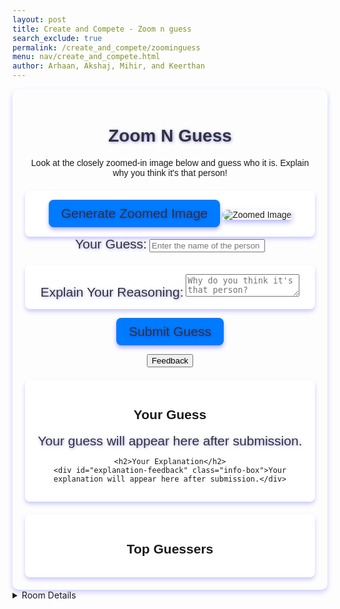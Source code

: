 ```yaml
---
layout: post
title: Create and Compete - Zoom n guess
search_exclude: true
permalink: /create_and_compete/zoominguess
menu: nav/create_and_compete.html
author: Arhaan, Akshaj, Mihir, and Keerthan
---
```



<link rel="stylesheet" href="{{site.baseurl}}/navigation/create_and_compete/zoominguess.css">
<script src="{{site.baseurl}}/navigation/create_and_compete/scripted.js"></script>

<div class="zoomnguess-container">
    <h1>Zoom N Guess</h1>
    <p>Look at the closely zoomed-in image below and guess who it is. Explain why you think it's that person!</p>

<!-- Random Image Section -->
<div class="zoom-image-section">
    <button id="generate-image" class="submit-button">Generate Zoomed Image</button>
    <div id="image-display" class="zoom-image-box">
        <img id="zoomed-image" src="{{site.baseurl}}/images/zoomin-guess/einstein.jpg" alt="Zoomed Image" class="zoom-image">
    </div>
</div>

<!-- Guess Input Section -->
<div class="guess-box">
    <label for="guess-input">Your Guess:</label>
    <input type="text" id="guess-input" placeholder="Enter the name of the person">
</div>

<!-- Reasoning Input Section -->
<div class="explanation-box">
    <label for="reasoning-input">Explain Your Reasoning:</label>
    <textarea id="reasoning-input" placeholder="Why do you think it's that person?"></textarea>
</div>

<!-- Submit Button -->
<button id="submit-guess" class="submit-button">Submit Guess</button>

<!-- Feedback Button -->
<button id="feedback-button" class="feedback-button" onclick="window.location.href='{{site.baseurl}}/create_and_compete/feedback'">Feedback</button>

<!-- Separate Feedback Sections -->
<div id="feedback-section">
    <h2>Your Guess</h2>
    <div id="guess-feedback" class="info-box">Your guess will appear here after submission.</div>

    <h2>Your Explanation</h2>
    <div id="explanation-feedback" class="info-box">Your explanation will appear here after submission.</div>
</div>

<!-- Leaderboard Section -->
<section id="leaderboard-section">
    <h2>Top Guessers</h2>
    <ul id="leaderboard" class="leaderboard-box">
        <!-- Leaderboard will show the top contributors -->
    </ul>
</section>

<!-- Feedback Modal -->
<div id="feedback-modal" class="modal">
    <div class="modal-content">
        <span class="close-button">&times;</span>
        <h2>Feedback Submitted!</h2>
        <p>😎</p>
    </div>
</div>
</div>


<style>
    .zoomnguess-container {
        font-family: Arial, sans-serif;
        margin: 0 auto;
        padding: 20px;
        max-width: 800px;
        text-align: center;
        box-shadow: 0 4px 8px rgba(0, 0, 255, 0.2); /* Blue shadow for main container */
        border-radius: 10px;
    }

    h1 {
        font-size: 2em;
        color: #333;
        text-shadow: 1px 1px 5px rgba(0, 0, 255, 0.4); /* Blue shadow for heading */
    }

    .guess-box label {
    font-size: 1.5em; /* Make the font size larger */
    color: #333333; /* Dark grey color */
    text-shadow: 1px 1px 5px rgba(0, 0, 255, 0.4); /* Blue shadow for label */
    }

    .explanation-box label {
    font-size: 1.5em; /* Make the font size larger */
    color: #333333; /* Dark grey color */
    text-shadow: 1px 1px 5px rgba(0, 0, 255, 0.4); /* Blue shadow for label */
    }

    .submit-button {
    font-size: 1.5em; /* Make the font size larger */
    color: #333333; /* Dark grey color */
    text-shadow: 1px 1px 5px rgba(0, 0, 255, 0.4); /* Blue shadow for label */
    }
    .zoom-image-section,
    .explanation-box,
    #feedback-section,
    #leaderboard-section {
        margin-top: 20px;
        padding: 15px;
        background-color: #fff;
        border-radius: 8px;
        box-shadow: 0 4px 6px rgba(0, 0, 255, 0.2); /* Blue shadow for sections */
    }

    .zoom-image-box {
        display: inline-block;
        box-shadow: 0 4px 8px rgba(0, 0, 255, 0.3); /* Blue shadow for image box */
    }

    .zoom-image {
        max-width: 100%;
        border-radius: 8px;
    }
    .submit-button label {
    font-size: 1.5em; /* Make the font size larger */
    color: #333333; /* Dark grey color */
    text-shadow: 1px 1px 5px rgba(0, 0, 255, 0.4); /* Blue shadow for label */
    }
    .submit-button {
    font-size: 1.5em; /* Increase font size */
    color: #333333; /* Dark grey text color */
    text-shadow: 1px 1px 5px rgba(0, 0, 255, 0.4); /* Blue shadow for text */
    background-color: #007bff; /* Button background color (optional) */
    padding: 10px 20px; /* Add padding for better appearance */
    border: none;
    border-radius: 8px;
    cursor: pointer;
    box-shadow: 0 4px 6px rgba(0, 0, 255, 0.3); /* Blue shadow around button */
    transition: box-shadow 0.3s ease;
    }

    .submit-button:hover {
    box-shadow: 0 6px 12px rgba(0, 0, 255, 0.4); /* Stronger shadow on hover */
    }

    .modal {
        display: none;
        position: fixed;
        z-index: 1;
        padding-top: 60px;
        left: 0;
        top: 0;
        width: 100%;
        height: 100%;
        background-color: rgba(0, 0, 0, 0.5);
    }

    .modal-content {
        background-color: #fefefe;
        margin: auto;
        padding: 20px;
        border-radius: 10px;
        box-shadow: 0 4px 8px rgba(0, 0, 255, 0.3); /* Blue shadow for modal */
        width: 80%;
        max-width: 500px;
        text-align: center;
        text-shadow: 1px 1px 5px rgba(0, 0, 255, 0.4); /* Blue shadow effect */
    }

    .close-button {
        color: #aaa;
        float: right;
        font-size: 28px;
        font-weight: bold;
        cursor: pointer;
    }
    #feedback-modal .modal-content {
    font-size: 1.5em; /* Make the font size larger */
    color: #333333; /* Dark grey text color for all modal content */
    text-shadow: 1px 1px 5px rgba(0, 0, 255, 0.4); /* Blue text shadow */
}

#feedback-modal h2 {
    font-size: 2em; /* Larger font size for the heading */
    color: #333333; /* Dark grey text color */
    text-shadow: 1px 1px 5px rgba(0, 0, 255, 0.4); /* Blue text shadow for heading */
}

#feedback-modal p {
    font-size: 1.2em; /* Slightly larger font size for paragraph text */
    color: #333333; /* Dark grey text color */
    text-shadow: 1px 1px 5px rgba(0, 0, 255, 0.4); /* Blue text shadow for paragraph */
}

#feedback-modal .close-button {
    font-size: 1.5em; /* Font size for the close button */
    color: #333333; /* Dark grey text color */
    text-shadow: 1px 1px 5px rgba(0, 0, 255, 0.4); /* Blue text shadow for close button */
    cursor: pointer; /* Pointer cursor for better interactivity */
}

.info-box label {
    font-size: 1.5em; /* Make the font size larger */
    color: #333333; /* Dark grey color */
    text-shadow: 1px 1px 5px rgba(0, 0, 255, 0.4); /* Blue shadow for label */
    }

#feedback-section .info-box {
    font-size: 1.5em; /* Make the font size larger */
    color: #333333; /* Dark grey text color for all modal content */
    text-shadow: 1px 1px 5px rgba(0, 0, 255, 0.4); /* Blue text shadow */
}

</style>



<details>


<br>
 <summary>Room Details</summary>
  <a href="{{site.baseurl}}/moderation/rules_zoominguess/">Moderation Rules</a>








<p>The main purpose of our Zoom-In Guess room is to have people think critically and collaborate with other members of the channel to identify the image as fast as possible.</p>


<p>Room will consist of:</p>
<ul>
 <li>**Daily zoomed-in image** that can be optionally pinned to the top of the channel</li>
 <li>**Guessing opportunity throughout the day** with the image slowly zooming out if too hard</li>
 <li>**Chat box** where channel members can discuss and collaborate on their guesses</li>
 <li>**AI assistance** that posts hints if needed and reveals the answer at the end of the day</li>
 <li>**Profanity filter** to keep the conversation friendly and inclusive</li>
</ul>


<details>
 <summary>Additional Interactive Features</summary>
  <ul>
   <li>**Mini Game - "Guess the Zoom":** Players try to guess the object or person from a zoomed-in image, with clues if needed.</li>
   <li>**Posts and Comments:** Members can post their own zoomed-in pictures for others to guess and discuss in the comments.</li>
   <li>**Rate and Relate Theme:** After guessing, players rate the difficulty of the image, and connect with others on their similar or differing guesses.</li>
 </ul>


 <p>This interactive setup makes the game fun, challenging, and a great way to start conversations about perception and recognition!</p>
</details>



